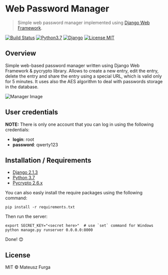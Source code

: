 # Web Password Manager
> Simple web password manager implemented using [Django Web Framework](https://www.djangoproject.com/).

[![Build Status](https://travis-ci.org/mfurga/chip8.svg?branch=master)](https://travis-ci.org/mfurga/web-password-manager)
[![Python3.7](https://img.shields.io/badge/python-3.7-blue.svg)](https://www.python.org/downloads/)
[![Django](https://img.shields.io/badge/django-2.1.3-green.svg)](https://www.djangoproject.com/)
[![License MIT](https://img.shields.io/badge/license-MIT-%237900CA.svg)](https://github.com/mfurga/web-password-manager/blob/master/LICENSE)

## Overview
Simple web-based password manager written using Django Web Framework & pycrypto library. Allows to create a new entry, edit the entry, delete the entry and share the entry using a special URL, which is valid only for 5 minutes. It uses also the AES algorithm to deal with passwords storage in the database.

![Manager Image](https://raw.githubusercontent.com/mfurga/web-password-manager/master/demo.png)

## User credentials
**NOTE:** There is only one account that you can log in using the following credentials:
* **login**: root
* **password**: qwerty123

## Installation / Requirements

- [Django 2.1.3](https://www.djangoproject.com/)
- [Python 3.7](https://www.python.org/downloads/)
- [Pycrypto 2.6.x](https://pypi.org/project/pycrypto/)

You can also easly install the require packages using the following command:
```
pip install -r requirements.txt
```
Then run the server:
```
export SECRET_KEY="<secret here>"  # use `set` command for Windows
python manage.py runserver 0.0.0.0:8000
```

Done! 😊

## License
MIT © Mateusz Furga